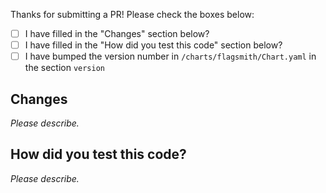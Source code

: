 Thanks for submitting a PR! Please check the boxes below:

- [ ] I have filled in the "Changes" section below?
- [ ] I have filled in the "How did you test this code" section below?
- [ ] I have bumped the version number in `/charts/flagsmith/Chart.yaml` in the section `version`

## Changes

*Please describe.*  

## How did you test this code?

<!-- If the answer is manually, please include a quick step-by-step on how to test this PR. -->

*Please describe.*
